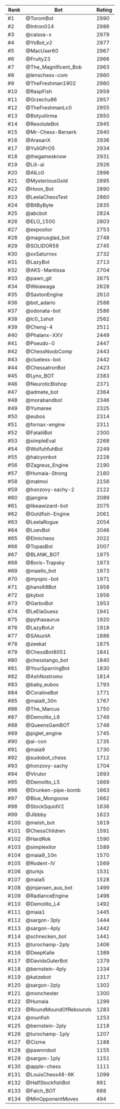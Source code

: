 Rank|Bot|Rating
---|---|---
#1|@ToromBot|2990
#2|@Intron014|2986
#3|@caissa-x|2979
#4|@YoBot_v2|2977
#5|@MacUser60|2967
#6|@Fruity23|2966
#7|@The_Magnificent_Bob|2963
#8|@lenschess-com|2960
#9|@TheFreshman1902|2960
#10|@RaspFish|2959
#11|@Grzechu86|2957
#12|@TheFreshmanLc0|2955
#13|@Botyuliirma|2950
#14|@ResoluteBot|2945
#15|@Mr-Chess-Berserk|2940
#16|@ArasanX|2936
#17|@YuliGPrO5|2934
#18|@thegamesknow|2931
#19|@Lili-ai|2926
#20|@AILc0|2896
#21|@MysteriousGold|2895
#22|@Hoon_Bot|2890
#23|@LeelaChessTest|2860
#24|@BitByByte|2835
#25|@abcbot|2824
#26|@ELO_1500|2803
#27|@expositor|2753
#28|@magnusglad_bot|2748
#29|@SOLIDOR59|2745
#30|@xxSaturnxx|2732
#31|@LazyBot|2713
#32|@AKS-Mantissa|2704
#33|@pawn_git|2675
#34|@Weiawaga|2628
#35|@SaxtonEngine|2610
#36|@bot_adario|2588
#37|@odonata-bot|2586
#38|@lc0_1shot|2562
#39|@Cheng-4|2511
#40|@Phalanx-XXV|2449
#41|@Pseudo-0|2447
#42|@ChessNoobComp|2443
#43|@clueless-bot|2442
#44|@ChessatronBot|2423
#45|@Lynx_BOT|2383
#46|@NeuroticBishop|2371
#47|@admete_bot|2364
#48|@morabandbot|2346
#49|@Yumaree|2325
#50|@eubos|2314
#51|@fornax-engine|2311
#52|@FataliiBot|2300
#53|@simpleEval|2268
#54|@WolfuhfuhBot|2249
#55|@halcyonbot|2228
#56|@Zagreus_Engine|2190
#57|@Humaia-Strong|2160
#58|@matmoi|2156
#59|@honzovy-sachy-2|2122
#60|@jangine|2089
#61|@likeawizard-bot|2075
#62|@Goldfish-Engine|2061
#63|@LeelaRogue|2054
#64|@LoevBot|2046
#65|@Elmichess|2022
#66|@TopasBot|2007
#67|@BLANK_BOT|1975
#68|@Boris-Trapsky|1973
#69|@maello_bot|1973
#70|@myopic-bot|1971
#71|@hans68Bot|1958
#72|@kybot|1956
#73|@GarboBot|1953
#74|@LeElaGuess|1941
#75|@pythasaurus|1920
#76|@LazyBotJr|1918
#77|@SAkunIA|1886
#78|@zeekat|1875
#79|@ChessBot8051|1841
#80|@chesstango_bot|1840
#81|@YourSparringBot|1830
#82|@AshNostromo|1814
#83|@baby_eubos|1793
#84|@CoralineBot|1771
#85|@maia9_30n|1767
#86|@The_Marcus|1750
#87|@Demolito_L6|1749
#88|@QueensGamBOT|1748
#89|@piglet_engine|1745
#90|@ai-con|1735
#91|@maia9|1730
#92|@sudobot_chess|1712
#93|@honzovy-sachy|1704
#94|@Virutor|1693
#95|@Demolito_L5|1669
#96|@Drunken-pipe-bomb|1663
#97|@Blue_Mongoose|1662
#98|@StockSquidV2|1636
#99|@Jibbby|1623
#100|@melsh_bot|1619
#101|@ChessChildren|1591
#102|@HardRok|1590
#103|@simplexitor|1589
#104|@maia9_10n|1570
#105|@Rodent-IV|1569
#106|@turkjs|1531
#107|@maia5|1528
#108|@jmjansen_aus_bot|1499
#109|@RadianceEngine|1498
#110|@Demolito_L4|1492
#111|@maia1|1445
#112|@sargon-3ply|1444
#113|@sargon-4ply|1442
#114|@schnecken_bot|1441
#115|@turochamp-2ply|1406
#116|@DeepKalle|1389
#117|@DavidsGuterBot|1379
#118|@bernstein-4ply|1334
#119|@katzebot|1317
#120|@sargon-2ply|1302
#121|@monchester|1300
#122|@Humaia|1299
#123|@RoundMoundOfRebounds|1283
#124|@munfish|1253
#125|@bernstein-2ply|1218
#126|@turochamp-1ply|1207
#127|@Cizme|1188
#128|@pawnrobot|1155
#129|@sargon-1ply|1151
#130|@apple-chess|1111
#131|@LouisChess48-6K|1099
#132|@HalfStockfishBot|891
#133|@Falch_BOT|688
#134|@MinOpponentMoves|494
